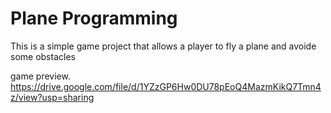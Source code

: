 # Plane Programming
 This is a simple game project that allows a player to fly a plane and avoide some obstacles 
 
 game preview.
 https://drive.google.com/file/d/1YZzGP6Hw0DU78pEoQ4MazmKikQ7Tmn4z/view?usp=sharing
